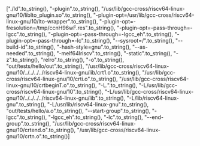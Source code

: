 ["./ld".to_string(), "-plugin".to_string(), "/usr/lib/gcc-cross/riscv64-linux-gnu/10/liblto_plugin.so".to_string(), "-plugin-opt=/usr/lib/gcc-cross/riscv64-linux-gnu/10/lto-wrapper".to_string(), "-plugin-opt=-fresolution=/tmp/ccnH96wF.res".to_string(), "-plugin-opt=-pass-through=-lgcc".to_string(), "-plugin-opt=-pass-through=-lgcc_eh".to_string(), "-plugin-opt=-pass-through=-lc".to_string(), "--sysroot=/".to_string(), "--build-id".to_string(), "-hash-style=gnu".to_string(), "--as-needed".to_string(), "-melf64lriscv".to_string(), "-static".to_string(), "-z".to_string(), "relro".to_string(), "-o".to_string(), "out/tests/hello/out".to_string(), "/usr/lib/gcc-cross/riscv64-linux-gnu/10/../../../../riscv64-linux-gnu/lib/crt1.o".to_string(), "/usr/lib/gcc-cross/riscv64-linux-gnu/10/crti.o".to_string(), "/usr/lib/gcc-cross/riscv64-linux-gnu/10/crtbeginT.o".to_string(), "-L.".to_string(), "-L/usr/lib/gcc-cross/riscv64-linux-gnu/10".to_string(), "-L/usr/lib/gcc-cross/riscv64-linux-gnu/10/../../../../riscv64-linux-gnu/lib".to_string(), "-L/lib/riscv64-linux-gnu".to_string(), "-L/usr/lib/riscv64-linux-gnu".to_string(), "out/tests/hello/a.o".to_string(), "--start-group".to_string(), "-lgcc".to_string(), "-lgcc_eh".to_string(), "-lc".to_string(), "--end-group".to_string(), "/usr/lib/gcc-cross/riscv64-linux-gnu/10/crtend.o".to_string(), "/usr/lib/gcc-cross/riscv64-linux-gnu/10/crtn.o".to_string()]